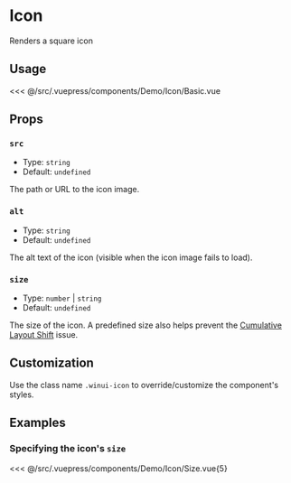 # Icon

<Content-Subtitle>Renders a square icon</Content-Subtitle>

<Misc-Ad />

## Usage

<Content-Example>

<div><Demo-Icon-Basic /></div>

<<< @/src/.vuepress/components/Demo/Icon/Basic.vue

</Content-Example>

## Props

### `src` <Badge text="required" type="error" />

- Type: `string`
- Default: `undefined`

The path or URL to the icon image.

### `alt` <Badge text="optional" type="tip" />

- Type: `string`
- Default: `undefined`

The alt text of the icon (visible when the icon image fails to load).

### `size` <Badge text="optional" type="tip" />

- Type: `number` | `string`
- Default: `undefined`

The size of the icon. A predefined size also helps prevent the [Cumulative Layout Shift](https://web.dev/cls/) issue.

## Customization

Use the class name `.winui-icon` to override/customize the component's styles.

## Examples

### Specifying the icon's `size`

<Content-Example>

<div><Demo-Icon-Size /></div>

<<< @/src/.vuepress/components/Demo/Icon/Size.vue{5}

</Content-Example>

<Misc-Ad />
